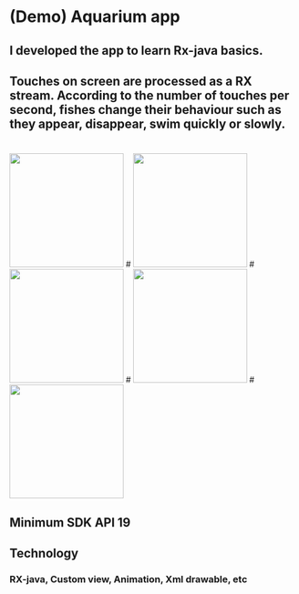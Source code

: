 # (Demo) Aquarium app
## I developed the app to learn Rx-java basics.
## Touches on screen are processed as a RX stream. According to the number of touches per second, fishes change their behaviour such as they appear, disappear, swim quickly or slowly.

#
<img src="https://cloud.githubusercontent.com/assets/21304543/22502038/96e36ac0-e86b-11e6-8658-a8050f97b26f.png" width="200"/>
#
<img src="https://cloud.githubusercontent.com/assets/21304543/22502038/96e36ac0-e86b-11e6-8658-a8050f97b26f.png" width="200"/>
#
<img src="https://cloud.githubusercontent.com/assets/21304543/22502039/96ebe696-e86b-11e6-857d-9d072d415bcb.png" width="200"/>
#
<img src="(https://cloud.githubusercontent.com/assets/21304543/22502040/970d05b0-e86b-11e6-930c-a96b148bf751.png" width="200"/>
#
<img src="https://cloud.githubusercontent.com/assets/21304543/22502041/971b16aa-e86b-11e6-9f8e-bbeba12f9cf7.png" width="200"/>


## Minimum SDK API 19 

## Technology
### RX-java, Custom view, Animation, Xml drawable, etc
